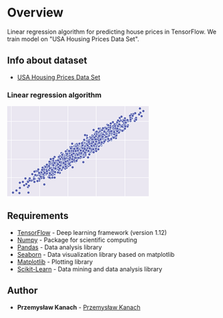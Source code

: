 # Overview

Linear regression algorithm for predicting house prices in TensorFlow.
We train model on "USA Housing Prices Data Set".

## Info about dataset

* [USA Housing Prices Data Set](https://www.kaggle.com/aariyan101/usa-housingcsv)

### Linear regression algorithm

![Network architecture](./Images/linear_regression.png)

## Requirements

* [TensorFlow](https://www.tensorflow.org) - Deep learning framework (version 1.12)
* [Numpy](http://www.numpy.org) - Package for scientific computing
* [Pandas](https://pandas.pydata.org) - Data analysis library
* [Seaborn](https://seaborn.pydata.org) - Data visualization library based on matplotlib
* [Matplotlib](https://matplotlib.org) - Plotting library
* [Scikit-Learn](https://scikit-learn.org/stable/) - Data mining and data analysis library

## Author

* **Przemysław Kanach** - [Przemysław Kanach](https://github.com/Przemoo16)
